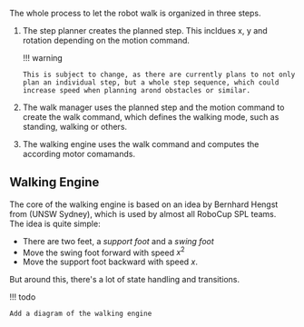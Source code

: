 The whole process to let the robot walk is organized in three steps.

1.  The step planner creates the planned step.
    This incldues x, y and rotation depending on the motion command.

    !!! warning

        This is subject to change, as there are currently plans to not only plan an individual step, but a whole step sequence, which could increase speed when planning arond obstacles or similar.

2.  The walk manager uses the planned step and the motion command to create the walk command, which defines the walking mode, such as standing, walking or others.

3.  The walking engine uses the walk command and computes the according motor comamands.

## Walking Engine

The core of the walking engine is based on an idea by Bernhard Hengst from (UNSW Sydney), which is used by almost all RoboCup SPL teams.<br>
The idea is quite simple:

-   There are two feet, a _support foot_ and a _swing foot_
-   Move the swing foot forward with speed $x^2$
-   Move the support foot backward with speed $x$.

But around this, there's a lot of state handling and transitions.

!!! todo

    Add a diagram of the walking engine
